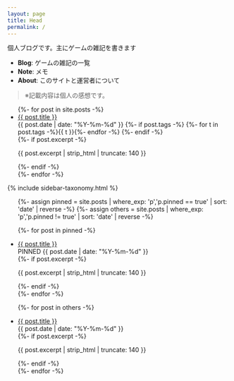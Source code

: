 ```yaml
---
layout: page
title: Head
permalink: /
---
```


個人ブログです。主にゲームの雑記を書きます

- **Blog**: ゲームの雑記の一覧  
- **Note**: メモ 
- **About**: このサイトと運営者について

> ※記載内容は個人の感想です。

<div class="two-col">
  <main class="main-col">
    <ul id="postList" class="post-list">
      {%- for post in site.posts -%}
        <li class="post-item"
            data-date="{{ post.date | date: '%Y-%m-%d' }}"
            data-tags="{{ post.tags | join: ',' | downcase | escape }}">
          <a class="post-title" href="{{ post.url | relative_url }}">{{ post.title }}</a>
          <div class="meta">
            <time datetime="{{ post.date | date_to_xmlschema }}">{{ post.date | date: "%Y-%m-%d" }}</time>
            {%- if post.tags -%}
              <span class="tags">
                {%- for t in post.tags -%}<span class="tag-chip">{{ t }}</span>{%- endfor -%}
              </span>
            {%- endif -%}
          </div>
          {%- if post.excerpt -%}
            <p class="excerpt">{{ post.excerpt | strip_html | truncate: 140 }}</p>
          {%- endif -%}
        </li>
      {%- endfor -%}
    </ul>
  </main>

  {% include sidebar-taxonomy.html %}
</div>

<ul id="postList" class="post-list">
  {%- assign pinned = site.posts | where_exp: 'p','p.pinned == true' | sort: 'date' | reverse -%}
  {%- assign others = site.posts | where_exp: 'p','p.pinned != true' | sort: 'date' | reverse -%}

  {%- for post in pinned -%}
    <li class="post-item pinned"
        data-date="{{ post.date | date: '%Y-%m-%d' }}"
        data-tags="{{ post.tags | join: ',' | downcase | escape }}">
      <a class="post-title" href="{{ post.url | relative_url }}">{{ post.title }}</a>
      <div class="meta">
        <span class="pin-badge">PINNED</span>
        <time datetime="{{ post.date | date_to_xmlschema }}">{{ post.date | date: "%Y-%m-%d" }}</time>
      </div>
      {%- if post.excerpt -%}<p class="excerpt">{{ post.excerpt | strip_html | truncate: 140 }}</p>{%- endif -%}
    </li>
  {%- endfor -%}

  {%- for post in others -%}
    <li class="post-item"
        data-date="{{ post.date | date: '%Y-%m-%d' }}"
        data-tags="{{ post.tags | join: ',' | downcase | escape }}">
      <a class="post-title" href="{{ post.url | relative_url }}">{{ post.title }}</a>
      <div class="meta">
        <time datetime="{{ post.date | date_to_xmlschema }}">{{ post.date | date: "%Y-%m-%d" }}</time>
      </div>
      {%- if post.excerpt -%}<p class="excerpt">{{ post.excerpt | strip_html | truncate: 140 }}</p>{%- endif -%}
    </li>
  {%- endfor -%}
</ul>
